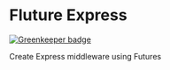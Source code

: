 # Fluture Express

[![Greenkeeper badge](https://badges.greenkeeper.io/fluture-js/fluture-express.svg)](https://greenkeeper.io/)

Create Express middleware using Futures
